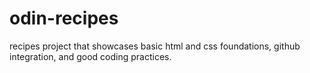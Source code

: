 # odin-recipes

recipes project that showcases basic html and css foundations, github integration, and good coding practices.
